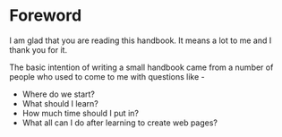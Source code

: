 # Foreword

I am glad that you are reading this handbook. It means a lot to me and I thank you for it.

The basic intention of writing a small handbook came from a number of people who used to come to me with questions like -

- Where do we start?
- What should I learn?
- How much time should I put in?
- What all can I do after learning to create web pages?

